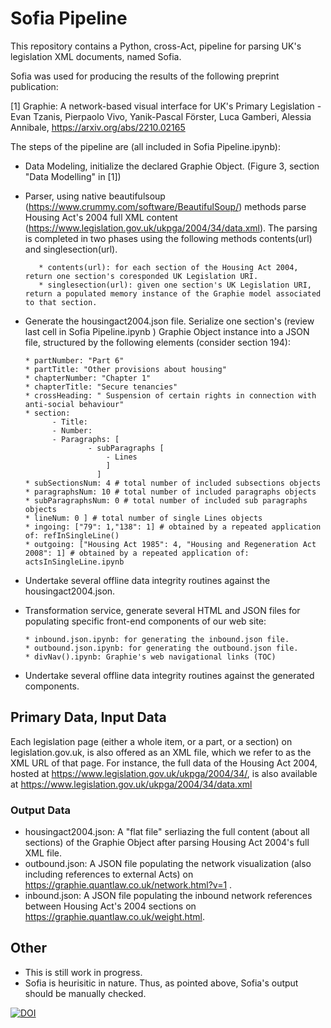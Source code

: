 # Sofia Pipeline

This repository contains a Python, cross-Act, pipeline for parsing UK's legislation XML documents, named Sofia.

Sofia was used for producing the results of the following preprint publication:

[1] Graphie: A network-based visual interface for UK's Primary Legislation - 
    Evan Tzanis, Pierpaolo Vivo, Yanik-Pascal Förster, Luca Gamberi, Alessia Annibale, 
    https://arxiv.org/abs/2210.02165

The steps of the pipeline are (all included in Sofia Pipeline.ipynb):

- Data Modeling, initialize the declared Graphie Object. (Figure 3, section "Data Modelling" in [1])

- Parser, using native beautifulsoup (https://www.crummy.com/software/BeautifulSoup/) methods parse Housing Act's 2004 full XML content (https://www.legislation.gov.uk/ukpga/2004/34/data.xml). The parsing is completed in two phases using the following methods contents(url) and singlesection(url).

         * contents(url): for each section of the Housing Act 2004, return one section's coresponded UK Legislation URI.  
         * singlesection(url): given one section's UK Legislation URI, return a populated memory instance of the Graphie model associated to that section.
        
- Generate the housingact2004.json file. Serialize one section's (review last cell in Sofia Pipeline.ipynb ) Graphie Object instance into a JSON file, structured by the following elements (consider section 194):  
      
      * partNumber: "Part 6"
      * partTitle: "Other provisions about housing"
      * chapterNumber: "Chapter 1"
      * chapterTitle: "Secure tenancies"
      * crossHeading: " Suspension of certain rights in connection with anti-social behaviour"
      * section: 
            - Title:
            - Number: 
            - Paragraphs: [
                    - subParagraphs [
                        - Lines
                        ]
                      ]                    
      * subSectionsNum: 4 # total number of included subsections objects
      * paragraphsNum: 10 # total number of included paragraphs objects
      * subParagraphsNum: 0 # total number of included sub paragraphs objects
      * lineNum: 0 ] # total number of single Lines objects
      * ingoing: ["79": 1,"138": 1] # obtained by a repeated application of: refInSingleLine()   
      * outgoing: ["Housing Act 1985": 4, "Housing and Regeneration Act 2008": 1] # obtained by a repeated application of: actsInSingleLine.ipynb
   
   
- Undertake several offline data integrity routines against the housingact2004.json. 
- Transformation service, generate several HTML and JSON files for populating specific front-end components of our web site:
      
      * inbound.json.ipynb: for generating the inbound.json file. 
      * outbound.json.ipynb: for generating the outbound.json file. 
      * divNav().ipynb: Graphie's web navigational links (TOC)
      
- Undertake several offline data integrity routines against the generated components. 

## Primary Data, Input Data 

Each legislation page (either a whole item, or a part, or a section) on legislation.gov.uk, is also offered as an XML file, which we refer to as the XML URL of that page. For instance, the full data of the Housing Act 2004, hosted at https://www.legislation.gov.uk/ukpga/2004/34/, is also available at https://www.legislation.gov.uk/ukpga/2004/34/data.xml

### Output Data

* housingact2004.json: A "flat file" serliazing the full content (about all sections) of the Graphie Object after parsing Housing Act 2004's full XML file. 
* outbound.json: A JSON file populating the network visualization (also including references to external Acts) on https://graphie.quantlaw.co.uk/network.html?v=1 . 
* inbound.json: A JSON file populating the inbound network references between Housing Act's 2004 sections on https://graphie.quantlaw.co.uk/weight.html.   

## Other

- This is still work in progress. 
- Sofia is heurisitic in nature. Thus, as pointed above, Sofia's output should be manually checked.


<a href="https://zenodo.org/badge/latestdoi/544607732"><img src="https://zenodo.org/badge/544607732.svg" alt="DOI"></a>



